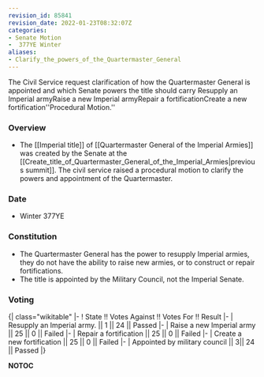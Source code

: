 ```yaml
---
revision_id: 85841
revision_date: 2022-01-23T08:32:07Z
categories:
- Senate Motion
-  377YE Winter
aliases:
- Clarify_the_powers_of_the_Quartermaster_General
---
```


The Civil Service request clarification of how the Quartermaster General is appointed and which Senate powers the title should carry
Resupply an Imperial armyRaise a new Imperial armyRepair a fortificationCreate a new fortification''Procedural Motion.''

### Overview
* The [[Imperial title]] of [[Quartermaster General of the Imperial Armies]] was created by the Senate at the [[Create_title_of_Quartermaster_General_of_the_Imperial_Armies|previous summit]]. The civil service raised a procedural motion to clarify the powers and appointment of the Quartermaster.

### Date
* Winter 377YE

### Constitution
* The Quartermaster General has the power to resupply Imperial armies, they do not have the ability to raise new armies, or to construct or repair fortifications.
* The title is appointed by the Military Council, not the Imperial Senate.

### Voting
{| class="wikitable"
|-
! State !! Votes Against !! Votes For !! Result
|-
| Resupply an Imperial army. || 1 || 24 || Passed
|-
| Raise a new Imperial army || 25 || 0 || Failed
|-
| Repair a fortification || 25 || 0 || Failed
|-
| Create a new fortification || 25 || 0 || Failed
|-
| Appointed by military council || 3|| 24 || Passed
|}



__NOTOC__